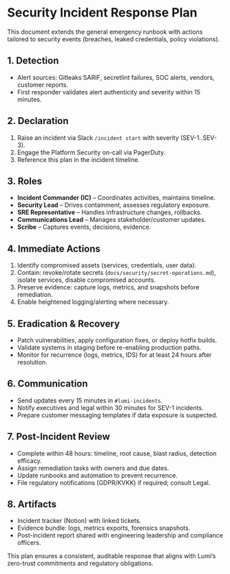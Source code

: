 # Security Incident Response Plan

This document extends the general emergency runbook with actions tailored to security events (breaches, leaked credentials, policy violations).

## 1. Detection

- Alert sources: Gitleaks SARIF, secretlint failures, SOC alerts, vendors, customer reports.
- First responder validates alert authenticity and severity within 15 minutes.

## 2. Declaration

1. Raise an incident via Slack `/incident start` with severity (SEV-1..SEV-3).
2. Engage the Platform Security on-call via PagerDuty.
3. Reference this plan in the incident timeline.

## 3. Roles

- **Incident Commander (IC)** – Coordinates activities, maintains timeline.
- **Security Lead** – Drives containment, assesses regulatory exposure.
- **SRE Representative** – Handles infrastructure changes, rollbacks.
- **Communications Lead** – Manages stakeholder/customer updates.
- **Scribe** – Captures events, decisions, evidence.

## 4. Immediate Actions

1. Identify compromised assets (services, credentials, user data).
2. Contain: revoke/rotate secrets (`docs/security/secret-operations.md`), isolate services, disable compromised accounts.
3. Preserve evidence: capture logs, metrics, and snapshots before remediation.
4. Enable heightened logging/alerting where necessary.

## 5. Eradication & Recovery

- Patch vulnerabilities, apply configuration fixes, or deploy hotfix builds.
- Validate systems in staging before re-enabling production paths.
- Monitor for recurrence (logs, metrics, IDS) for at least 24 hours after resolution.

## 6. Communication

- Send updates every 15 minutes in `#lumi-incidents`.
- Notify executives and legal within 30 minutes for SEV-1 incidents.
- Prepare customer messaging templates if data exposure is suspected.

## 7. Post-Incident Review

- Complete within 48 hours: timeline, root cause, blast radius, detection efficacy.
- Assign remediation tasks with owners and due dates.
- Update runbooks and automation to prevent recurrence.
- File regulatory notifications (GDPR/KVKK) if required; consult Legal.

## 8. Artifacts

- Incident tracker (Notion) with linked tickets.
- Evidence bundle: logs, metrics exports, forensics snapshots.
- Post-incident report shared with engineering leadership and compliance officers.

This plan ensures a consistent, auditable response that aligns with Lumi’s zero-trust commitments and regulatory obligations.
